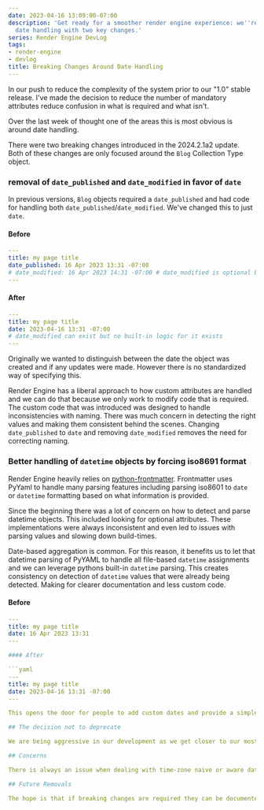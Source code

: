 ```yaml
---
date: 2023-04-16 13:09:00-07:00
description: 'Get ready for a smoother render engine experience: we''re simplifying
  date handling with two key changes.'
series: Render Engine DevLog
tags:
- render-engine
- devlog
title: Breaking Changes Around Date Handling
---
```


In our push to reduce the complexity of the system prior to our "1.0" stable release. I've made the decision to reduce the number of mandatory attributes reduce confusion in what is required and what isn't.

Over the last week of thought one of the areas this is most obvious is around date handling.

There were two breaking changes introduced in the 2024.2.1a2 update. Both of these changes are only focused around the `Blog` Collection Type object.

### removal of `date_published` and `date_modified` in favor of `date`

In previous versions, `Blog` objects required a `date_published` and had code for handling both `date_published`/`date_modified`. We've changed this to just `date`.

####  Before

```yaml
---
title: my page title
date_published: 16 Apr 2023 13:31 -07:00
# date_modified: 16 Apr 2023 14:31 -07:00 # date_modified is optional but built-in logic is looking for it.
---
```

#### After

```yaml
---
title: my page title
date: 2023-04-16 13:31 -07:00
# date_modified can exist but no built-in logic for it exists
---
```

Originally we wanted to distinguish between the date the object was created and if any updates were made. However there is no standardized way of specifying this.

Render Engine has a liberal approach to how custom attributes are handled and we can do that because we only work to modify code that is required. The custom code that was introduced was designed to handle inconsistencies with naming. There was much concern in detecting the right values and making them consistent behind the scenes. Changing `date_published` to `date` and removing `date_modified` removes the need for correcting naming.

### Better handling of `datetime` objects by forcing iso8691 format

Render Engine heavily relies on [python-frontmatter](https://pypi.org/project/python-frontmatter/). Frontmatter uses PyYaml to handle many parsing features including parsing iso8601 to `date` or `datetime` formatting based on what information is provided.

Since the beginning there was a lot of concern on how to detect and parse datetime objects. This included looking for optional attributes. These implementations were always inconsistent and even led to issues with parsing values and slowing down build-times.

Date-based aggregation is common. For this reason, it benefits us to let that datetime parsing of PyYAML to handle all file-based `datetime` assignments and we can leverage pythons built-in `datetime` parsing. This creates consistency on detection of `datetime` values that were already being detected. Making for clearer documentation and less custom code.

#### Before

```yaml
---
title: my page title
date: 16 Apr 2023 13:31
---

#### After

```yaml
---
title: my page title
date: 2023-04-16 13:31 -07:00
---

This opens the door for people to add custom dates and provide a simple way to standardize on all datetime objects using the new `{{format_datetime}}` jinja2 custom filter provided and the `site_var['DATETIME_FORMAT']`

## The decision not to deprecate

We are being aggressive in our development as we get closer to our most stable release. The deprecation would require us to add more code to handle all three values in multiple areas as well as pass the burden onto extensions such as `render-engine-microblog`. It's better to make a clean break while we can.

## Concerns

There is always an issue when dealing with time-zone naive or aware dates. I've create [a gist that will look for some common date-attributes and convert them to iso8601 format](https://gist.github.com/kjaymiller/83175df30291c885508ffa1129ee85c4)

## Future Removals

The hope is that if breaking changes are required they can be documented with steps to remediate any issues caused by it.